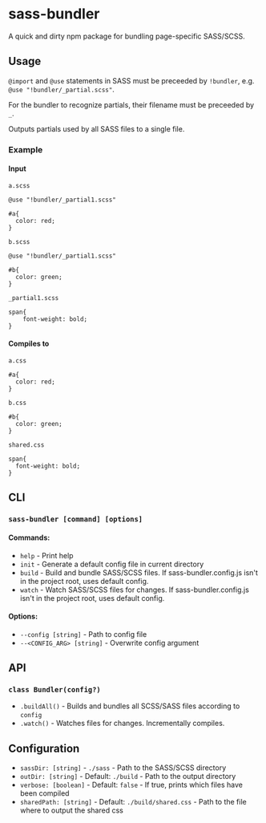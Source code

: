 # sass-bundler
A quick and dirty npm package for bundling page-specific SASS/SCSS.

## Usage
`@import` and `@use` statements in SASS must be preceeded by `!bundler`, e.g. `@use "!bundler/_partial.scss"`.

For the bundler to recognize partials, their filename must be preceeded by `_`.

Outputs partials used by all SASS files to a single file.

### Example

#### Input

`a.scss`
```
@use "!bundler/_partial1.scss"

#a{
  color: red;
}
```

`b.scss`
```
@use "!bundler/_partial1.scss"

#b{
  color: green;
}
```

`_partial1.scss`
```
span{
	font-weight: bold;
}
```

#### Compiles to

`a.css`
```
#a{
  color: red;
}
```

`b.css`
```
#b{
  color: green;
}
```

`shared.css`
```
span{
  font-weight: bold;
}
```

## CLI

### `sass-bundler [command] [options]` 

#### Commands:
* `help` - Print help
* `init` - Generate a default config file in current directory
* `build` - Build and bundle SASS/SCSS files. If sass-bundler.config.js isn't in the project root, uses default config.
* `watch` - Watch SASS/SCSS files for changes. If sass-bundler.config.js isn't in the project root, uses default config.

#### Options:
* `--config [string]` - Path to config file
* `--<CONFIG_ARG> [string]` - Overwrite config argument

## API

### `class Bundler(config?)`

* `.buildAll()` - Builds and bundles all SCSS/SASS files according to `config`
* `.watch()` - Watches files for changes. Incrementally compiles.

## Configuration

* `sassDir: [string]` - `./sass` - Path to the SASS/SCSS directory
* `outDir: [string]` - Default: `./build` - Path to the output directory
* `verbose: [boolean]` - Default: `false` - If true, prints which files have been compiled
* `sharedPath: [string]` - Default: `./build/shared.css` - Path to the file where to output the shared css